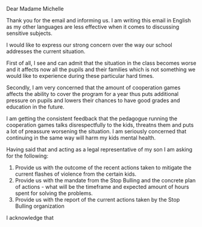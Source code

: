 Dear Madame Michelle

Thank you for the email and informing us.
I am writing this email in English as my other languages are less effective when it comes to discussing sensitive subjects.

I would like to express our strong concern over the way our school addresses the current situation. 

First of all, I see and can admit that the situation in the class becomes worse and it affects now all the pupils and their families which is not something we would like to experience during these particular hard times. 

Secondly, I am very concerned that the amount of cooperation games affects the ability to cover the program for a year thus puts additional pressure on pupils and lowers their chances to have good grades and education in the future.

I am getting the consistent feedback that the pedagogue running the cooperation games talks disrespectfully to the kids, threatns them and puts a lot of preassure worsening the situation. I am seriously concerned that continuing in the same way will harm my kids mental health. 

Having said that and acting as a legal representative of my son I am asking for the following:
1. Provide us with the outcome of the recent actions taken to mitigate the current flashes of violence from the certain kids.
2. Provide us with the mandate from the Stop Bulling and the concrete plan of actions - what will be the timeframe and expected amount of hours spent for solving the problems.
3. Provide us with the report of the current actions taken by the Stop Bulling organization 

I acknowledge that 
